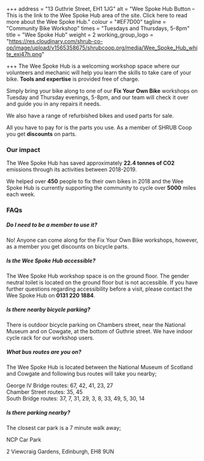 +++
address = "13 Guthrie Street, EH1 1JG"
alt = "Wee Spoke Hub Button – This is the link to the Wee Spoke Hub area of the site. Click here to read more about the Wee Spoke Hub."
colour = "#EF7D00"
tagline = "Community Bike Workshop"
times = "Tuesdays and Thursdays, 5-8pm"
title = "Wee Spoke Hub"
weight = 2
working_group_logo = "https://res.cloudinary.com/shrub-co-op/image/upload/v1565358675/shrubcoop.org/media/Wee_Spoke_Hub_white_exi47h.png"

+++
The Wee Spoke Hub is a welcoming workshop space where our volunteers and mechanic will help you learn the skills to take care of your bike. **Tools and expertise** is provided free of charge.

Simply bring your bike along to one of our **Fix Your Own Bike** workshops on Tuesday and Thursday evenings, 5-8pm, and our team will check it over and guide you in any repairs it needs.

We also have a range of refurbished bikes and used parts for sale.

All you have to pay for is the parts you use. As a member of SHRUB Coop you get **discounts** on parts.

### Our impact

The Wee Spoke Hub has saved approximately **22.4 tonnes of CO2** emissions through its activities between 2018-2019.

We helped over **450** people to fix their own bikes in 2018 and the Wee Spoke Hub is currently supporting the community to cycle over **5000** miles each week.

### FAQs

##### Do I need to be a member to use it?

No! Anyone can come along for the Fix Your Own Bike workshops, however, as a member you get discounts on bicycle parts.

##### Is the Wee Spoke Hub accessible?

The Wee Spoke Hub workshop space is on the ground floor. The gender neutral toilet is located on the ground floor but is not accessible. If you have further questions regarding accessibility before a visit, please contact the Wee Spoke Hub on **0131 220 1884**.

##### Is there nearby bicycle parking?

There is outdoor bicycle parking on Chambers street, near the National Museum and on Cowgate, at the bottom of Guthrie street. We have indoor cycle rack for our workshop users.

##### What bus routes are you on?

The Wee Spoke Hub is located between the National Museum of Scotland and Cowgate and following bus routes will take you nearby;

George IV Bridge routes: 67, 42, 41, 23, 27  
Chamber Street routes: 35, 45  
South Bridge routes: 37, 7, 31, 29, 3, 8, 33, 49, 5, 30, 14

##### Is there parking nearby?

The closest car park is a 7 minute walk away;

NCP Car Park

2 Viewcraig Gardens, Edinburgh, EH8 9UN